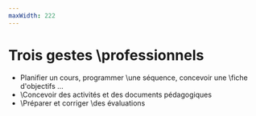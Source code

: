 ```yaml
---
maxWidth: 222
---
```


# Trois gestes \\professionnels

- Planifier un cours, programmer \\une séquence, concevoir une \\fiche d'objectifs …
- \\Concevoir des activités et des documents pédagogiques
- \\Préparer et corriger \\des évaluations